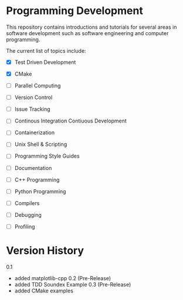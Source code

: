 # Programming Development

This repository contains introductions and tutorials for several areas in software development such as software engineering and computer programming. 

The current list of topics include:

 - [x] Test Driven Development
 - [x] CMake
 - [ ] Parallel Computing
 - [ ] Version Control
 - [ ] Issue Tracking
 - [ ] Continous Integration Contiuous Development 
 - [ ] Containerization
 - [ ] Unix Shell & Scripting
 - [ ] Programming Style Guides
 - [ ] Documentation
 - [ ] C++ Programming
 - [ ] Python Programming
 - [ ] Compilers
 - [ ] Debugging
 - [ ] Profiling 


# Version History

0.1 
 * added matplotlib-cpp
0.2 (Pre-Release)
 * added TDD Soundex Example
0.3 (Pre-Release)
 * added CMake examples
